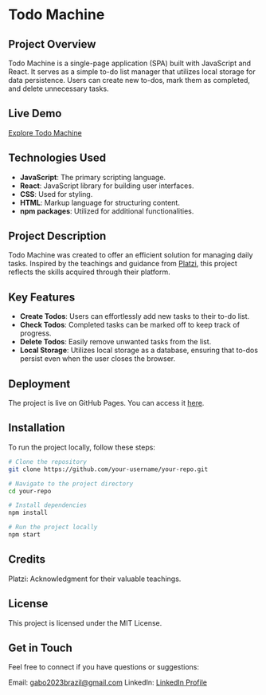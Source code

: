 # Todo Machine

## Project Overview

Todo Machine is a single-page application (SPA) built with JavaScript and React. It serves as a simple to-do list manager that utilizes local storage for data persistence. Users can create new to-dos, mark them as completed, and delete unnecessary tasks.

## Live Demo

[Explore Todo Machine](https://gabo-hacstyle.github.io/to-do-machine/)

## Technologies Used

- **JavaScript**: The primary scripting language.
- **React**: JavaScript library for building user interfaces.
- **CSS**: Used for styling.
- **HTML**: Markup language for structuring content.
- **npm packages**: Utilized for additional functionalities.

## Project Description

Todo Machine was created to offer an efficient solution for managing daily tasks. Inspired by the teachings and guidance from [Platzi](https://www.platzi.com/), this project reflects the skills acquired through their platform.

## Key Features

- **Create Todos**: Users can effortlessly add new tasks to their to-do list.
- **Check Todos**: Completed tasks can be marked off to keep track of progress.
- **Delete Todos**: Easily remove unwanted tasks from the list.
- **Local Storage**: Utilizes local storage as a database, ensuring that to-dos persist even when the user closes the browser.

## Deployment

The project is live on GitHub Pages. You can access it [here](https://gabo-hacstyle.github.io/to-do-machine/).

## Installation

To run the project locally, follow these steps:

```bash
# Clone the repository
git clone https://github.com/your-username/your-repo.git

# Navigate to the project directory
cd your-repo

# Install dependencies
npm install

# Run the project locally
npm start
```
## Credits
Platzi: Acknowledgment for their valuable teachings.

## License
This project is licensed under the MIT License.

## Get in Touch
Feel free to connect if you have questions or suggestions:

Email: [gabo2023brazil@gmail.com](mailto:gabo2023brazil@gmail.com)
LinkedIn: [LinkedIn Profile](https://www.linkedin.com/in/gabriel-fajardo-ortiz-174b55268/)
